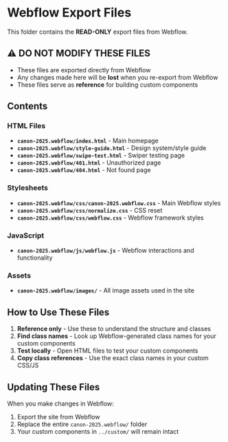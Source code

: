 # Webflow Export Files

This folder contains the **READ-ONLY** export files from Webflow.

## ⚠️ DO NOT MODIFY THESE FILES

- These files are exported directly from Webflow
- Any changes made here will be **lost** when you re-export from Webflow
- These files serve as **reference** for building custom components

## Contents

### HTML Files
- **`canon-2025.webflow/index.html`** - Main homepage
- **`canon-2025.webflow/style-guide.html`** - Design system/style guide 
- **`canon-2025.webflow/swipe-test.html`** - Swiper testing page
- **`canon-2025.webflow/401.html`** - Unauthorized page
- **`canon-2025.webflow/404.html`** - Not found page

### Stylesheets 
- **`canon-2025.webflow/css/canon-2025.webflow.css`** - Main Webflow styles
- **`canon-2025.webflow/css/normalize.css`** - CSS reset
- **`canon-2025.webflow/css/webflow.css`** - Webflow framework styles

### JavaScript
- **`canon-2025.webflow/js/webflow.js`** - Webflow interactions and functionality

### Assets
- **`canon-2025.webflow/images/`** - All image assets used in the site

## How to Use These Files

1. **Reference only** - Use these to understand the structure and classes
2. **Find class names** - Look up Webflow-generated class names for your custom components
3. **Test locally** - Open HTML files to test your custom components
4. **Copy class references** - Use the exact class names in your custom CSS/JS

## Updating These Files

When you make changes in Webflow:
1. Export the site from Webflow
2. Replace the entire `canon-2025.webflow/` folder
3. Your custom components in `../custom/` will remain intact 